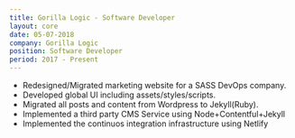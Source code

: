```yaml
---
title: Gorilla Logic - Software Developer
layout: core
date: 05-07-2018
company: Gorilla Logic
position: Software Developer 
period: 2017 - Present
---
```

 <ul>
                            <li>Redesigned/Migrated marketing website for a SASS DevOps company.</li>
                            <li>Developed global UI including assets/styles/scripts.</li>
                            <li>Migrated all posts and content from Wordpress to Jekyll(Ruby).</li>
                            <li>Implemented a third party CMS Service using Node+Contentful+Jekyll</li>
                            <li>Implemented the continuos integration infrastructure using Netlify</li>
                        </ul>